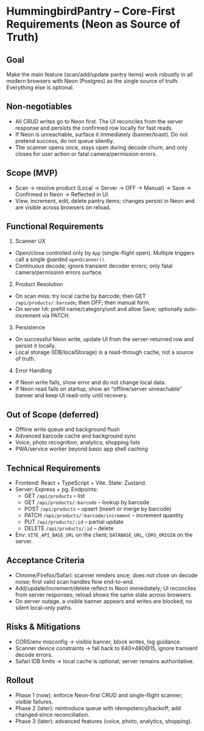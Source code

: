 # HummingbirdPantry – Core-First Requirements (Neon as Source of Truth)

## Goal
Make the main feature (scan/add/update pantry items) work robustly in all modern browsers with Neon (Postgres) as the single source of truth. Everything else is optional.

## Non‑negotiables
- All CRUD writes go to Neon first. The UI reconciles from the server response and persists the confirmed row locally for fast reads.
- If Neon is unreachable, surface it immediately (banner/toast). Do not pretend success, do not queue silently.
- The scanner opens once, stays open during decode churn, and only closes for user action or fatal camera/permission errors.

## Scope (MVP)
- Scan → resolve product (Local → Server → OFF → Manual) → Save → Confirmed in Neon → Reflected in UI.
- View, increment, edit, delete pantry items; changes persist in Neon and are visible across browsers on reload.

## Functional Requirements
1) Scanner UX
- Open/close controlled only by `App` (single-flight open). Multiple triggers call a single guarded `openScanner()`.
- Continuous decode; ignore transient decoder errors; only fatal camera/permission errors surface.

2) Product Resolution
- On scan miss: try local cache by barcode; then GET `/api/products/:barcode`; then OFF; then manual form.
- On server hit: prefill name/category/unit and allow Save; optionally auto-increment via PATCH.

3) Persistence
- On successful Neon write, update UI from the server-returned row and persist it locally.
- Local storage (IDB/localStorage) is a read-through cache, not a source of truth.

4) Error Handling
- If Neon write fails, show error and do not change local data.
- If Neon read fails on startup, show an “offline/server unreachable” banner and keep UI read-only until recovery.

## Out of Scope (deferred)
- Offline write queue and background flush
- Advanced barcode cache and background sync
- Voice, photo recognition, analytics, shopping lists
- PWA/service worker beyond basic app shell caching

## Technical Requirements
- Frontend: React + TypeScript + Vite. State: Zustand.
- Server: Express + pg. Endpoints:
  - GET `/api/products` – list
  - GET `/api/products/:barcode` – lookup by barcode
  - POST `/api/products` – upsert (insert or merge by barcode)
  - PATCH `/api/products/:barcode/increment` – increment quantity
  - PUT `/api/products/:id` – partial update
  - DELETE `/api/products/:id` – delete
- Env: `VITE_API_BASE_URL` on the client; `DATABASE_URL`, `CORS_ORIGIN` on the server.

## Acceptance Criteria
- Chrome/Firefox/Safari: scanner renders once; does not close on decode noise; first valid scan handles flow end-to-end.
- Add/update/increment/delete reflect in Neon immediately; UI reconciles from server responses; reload shows the same state across browsers.
- On server outage, a visible banner appears and writes are blocked; no silent local-only paths.

## Risks & Mitigations
- CORS/env misconfig → visible banner, block writes, log guidance.
- Scanner device constraints → fall back to 640×480@15, ignore transient decode errors.
- Safari IDB limits → local cache is optional; server remains authoritative.

## Rollout
- Phase 1 (now): enforce Neon-first CRUD and single-flight scanner; visible failures.
- Phase 2 (later): reintroduce queue with idempotency/backoff; add changed‑since reconciliation.
- Phase 3 (later): advanced features (voice, photo, analytics, shopping).
